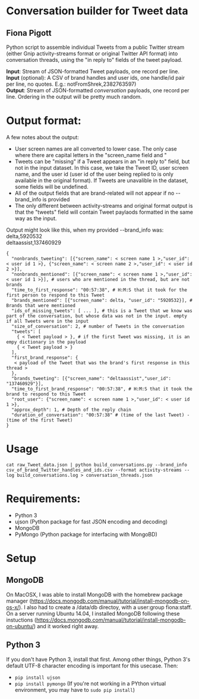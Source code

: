 # Conversation builder for Tweet data
## Fiona Pigott

Python script to assemble individual Tweets from a public Twitter stream (either Gnip activity-streams format or original Twitter API format) into conversation threads, using the "in reply to" fields of the tweet payload.

**Input**: Stream of JSON-formatted Tweet payloads, one record per line.  
**Input** (optional): A CSV of brand handles and user ids, one handle/id pair per line, no quotes. E.g.: notFromShrek,2382763597)   
**Output**: Stream of JSON-formatted *conversation* payloads, one record per line. Ordering in the output will be pretty much random.  

# Output format:

A few notes about the output:
* User screen names are all converted to lower case. The only case where there are capital letters in the "screen_name field and "
* Tweets can be "missing" if a Tweet appears in an "in reply to" field, but not in the input dataset. In this case, we take the Tweet ID, user screen name, and the user id (user id of the user being replied to is only available in the original format). If Tweets are unavalible in the dataset, some fields will be undefined.
* All of the output fields that are brand-related will not appear if no --brand_info is provided
* The only different between activity-streams and original format output is that the "tweets" field will contain Tweet paylaods formatted in the same way as the input.

Output might look like this, when my provided --brand_info was:  
delta,5920532  
deltaassist,137460929  


    {
      "nonbrands_tweeting": [{"screen_name": < screen name 1 >,"user_id": < user id 1 >}, {"screen_name": < screen name 2 >,"user_id": < user id 2 >}],  
      "nonbrands_mentioned": [{"screen_name": < screen name 1 >,"user_id": < user id 1 >}], # users who are mentioned in the thread, but are not brands  
      "time_to_first_response": "00:57:38", # H:M:S that it took for the first person to respond to this Tweet   
      "brands_mentioned": [{"screen_name": delta, "user_id": "5920532}], # Brands that were mentioned  
      "ids_of_missing_tweets": [ ... ], # this is a Tweet that we know was part of the conversation, but whose data was not in the input. empty if all Tweets were in the input  
      "size_of_conversation": 2, # number of Tweets in the conversation  
      "tweets": [  
        { < Tweet payload > }, # if the first Tweet was missing, it is an empy dictionary in the payload  
        { < Tweet payload > }  
      ],  
      "first_brand_response": {  
       < payload of the Tweet that was the brand's first response in this thread >   
      },  
      "brands_tweeting": [{"screen_name": "deltaassist","user_id": "137460929"}],  
      "time_to_first_brand_response": "00:57:38", # H:M:S that it took the brand to respond to this Tweet  
      "root_user": {"screen_name": < screen name 1 >,"user_id": < user id 1 >},  
      "approx_depth": 1, # Depth of the reply chain  
      "duration_of_conversation": "00:57:38" # (time of the last Tweet) - (time of the first Tweet)  
    }


# Usage
`
cat raw_Tweet_data.json | python build_conversations.py --brand_info csv_of_brand_Twitter_handles_and_ids.csv --format activity-streams --log build_conversations.log > conversation_threads.json 
`

# Requirements:

* Python 3
* ujson (Python package for fast JSON encoding and decoding)
* MongoDB
* PyMongo (Python package for interfacing with MongoBD)

# Setup

## MongoDB
On MacOSX, I was able to install MongoDB with the homebrew package manager (https://docs.mongodb.com/manual/tutorial/install-mongodb-on-os-x/). I also had to create a /data/db directoy, with a user:group fiona:staff.
On a server running Ubuntu 14.04, I installed MongoDB following these instuctions (https://docs.mongodb.com/manual/tutorial/install-mongodb-on-ubuntu/) and it worked right away.

## Python 3
If you don't have Python 3, install that first. Among other things, Python 3's default UTF-8 character encoding is important for this usecase.
Then:
* `pip install ujson`
* `pip install pymongo`
(If you're not working in a PYthon virtual environment, you may have to `sudo pip install`)

